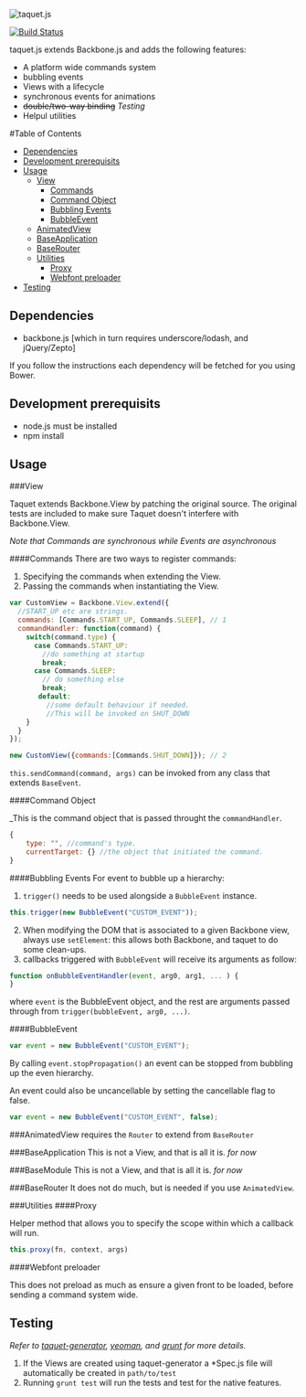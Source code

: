 ![taquet.js](http://com-stilva.appspot.com/projects/taquetjs/logo.png)

[![Build Status](https://travis-ci.org/stilva/taquet.js.png?branch=alpha)](https://travis-ci.org/stilva/taquet.js)

taquet.js extends Backbone.js and adds the following features:

- A platform wide commands system
- bubbling events
- Views with a lifecycle
- synchronous events for animations
- ~~double/two-way binding~~ _Testing_
- Helpul utilities

#Table of Contents
- [Dependencies](#dependencies)
- [Development prerequisits](#development-prerequisits)
- [Usage](#usage)
	- [View](#view)
		- [Commands](#commands)
		- [Command Object](#command-object)
		- [Bubbling Events](#bubbling-events)
		- [BubbleEvent](#bubbleevent)
	- [AnimatedView](#animatedview)
	- [BaseApplication](#baseapplication)
	- [BaseRouter](#baserouter)
	- [Utilities](#utilities)
		- [Proxy](#proxy)
		- [Webfont preloader](#webfont-preloader)
- [Testing](#testing)

## Dependencies

* backbone.js [which in turn requires underscore/lodash, and jQuery/Zepto]

If you follow the instructions each dependency will be fetched for you using Bower.

## Development prerequisits

* node.js must be installed
* npm install

## Usage

###View

Taquet extends Backbone.View by patching the original source.
The original tests are included to make sure Taquet doesn't interfere with Backbone.View.

_Note that Commands are synchronous while Events are asynchronous_

####Commands
There are two ways to register commands:

1. Specifying the commands when extending the View.
2. Passing the commands when instantiating the View.

```js
var CustomView = Backbone.View.extend({
  //START_UP etc are strings.
  commands: [Commands.START_UP, Commands.SLEEP], // 1
  commandHandler: function(command) {
    switch(command.type) {
      case Commands.START_UP:
        //do something at startup
        break;
      case Commands.SLEEP:
        // do something else
        break;
       default:
         //some default behaviour if needed.
         //This will be invoked on SHUT_DOWN
    }
  }
});

new CustomView({commands:[Commands.SHUT_DOWN]}); // 2
```

`this.sendCommand(command, args)` can be invoked from any class that extends `BaseEvent`.

####Command Object

_This is the command object that is passed throught the `commandHandler`.

```js
{
	type: "", //command's type.
	currentTarget: {} //the object that initiated the command.
}
```

####Bubbling Events
For event to bubble up a hierarchy:

1. `trigger()` needs to be used alongside a `BubbleEvent` instance.

```js
this.trigger(new BubbleEvent("CUSTOM_EVENT"));
```
2. When modifying the DOM that is associated to a given Backbone view, always use `setElement`: this allows both Backbone,
and taquet to do some clean-ups.
3. callbacks triggered with `BubbleEvent` will receive its arguments as follow:

```js
function onBubbleEventHandler(event, arg0, arg1, ... ) {
}
```

where `event` is the BubbleEvent object, and the rest are arguments passed through from `trigger(bubbleEvent, arg0, ...)`.

####BubbleEvent

```js
var event = new BubbleEvent("CUSTOM_EVENT");
```

By calling `event.stopPropagation()` an event can be stopped from bubbling up the even hierarchy.

An event could also be uncancellable by setting the cancellable flag to false.

```js
var event = new BubbleEvent("CUSTOM_EVENT", false);
```
###AnimatedView
requires the `Router` to extend from `BaseRouter`

###BaseApplication
This is not a View, and that is all it is. _for now_

###BaseModule
This is not a View, and that is all it is. _for now_

###BaseRouter
It does not do much, but is needed if you use `AnimatedView`.

###Utilities
####Proxy

Helper method that allows you to specify the scope within which a callback will run.

```js
this.proxy(fn, context, args)
```

####Webfont preloader

This does not preload as much as ensure a given front to be loaded, before sending a command system wide.

## Testing
_Refer to [taquet-generator](https://github.com/stilva/taquet-generator), [yeoman](http://yeoman.io/), and [grunt](http://www.gruntjs.com) for more details._

1. If the Views are created using taquet-generator a *Spec.js file will automatically be created in `path/to/test`
2. Running `grunt test` will run the tests and test for the native features.
